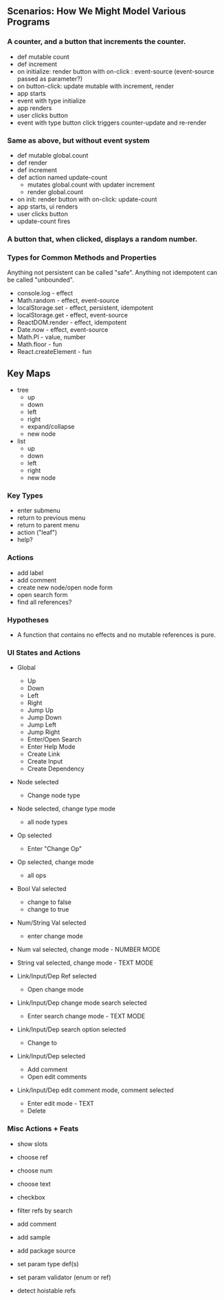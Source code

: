 ## Scenarios: How We Might Model Various Programs

### A counter, and a button that increments the counter.

* def mutable count
* def increment
* on initialize: render button with on-click : event-source (event-source passed as parameter?)
* on button-click: update mutable with increment, render
* app starts
* event with type initialize
* app renders
* user clicks button
* event with type button click triggers counter-update and re-render

### Same as above, but without event system

* def mutable global.count
* def render
* def increment
* def action named update-count
  * mutates global.count with updater increment
  * render global.count
* on init: render button with on-click: update-count
* app starts, ui renders
* user clicks button
* update-count fires

### A button that, when clicked, displays a random number.

### Types for Common Methods and Properties

Anything not persistent can be called "safe".
Anything not idempotent can be called "unbounded".

* console.log - effect
* Math.random - effect, event-source
* localStorage.set - effect, persistent, idempotent
* localStorage.get - effect, event-source
* ReactDOM.render - effect, idempotent
* Date.now - effect, event-source
* Math.PI - value, number
* Math.floor - fun
* React.createElement - fun

## Key Maps

* tree
  * up
  * down
  * left
  * right
  * expand/collapse
  * new node
* list
  * up
  * down
  * left
  * right
  * new node

### Key Types

* enter submenu
* return to previous menu
* return to parent menu
* action ("leaf")
* help?

### Actions

* add label
* add comment
* create new node/open node form
* open search form
* find all references?

### Hypotheses

* A function that contains no effects and no mutable references is pure.

### UI States and Actions

* Global

  * Up
  * Down
  * Left
  * Right
  * Jump Up
  * Jump Down
  * Jump Left
  * Jump Right
  * Enter/Open Search
  * Enter Help Mode
  * Create Link
  * Create Input
  * Create Dependency

* Node selected

  * Change node type

* Node selected, change type mode

  * all node types

* Op selected

  * Enter "Change Op"

* Op selected, change mode

  * all ops

* Bool Val selected

  * change to false
  * change to true

* Num/String Val selected

  * enter change mode

* Num val selected, change mode - NUMBER MODE
* String val selected, change mode - TEXT MODE

* Link/Input/Dep Ref selected

  * Open change mode

* Link/Input/Dep change mode search selected

  * Enter search change mode - TEXT MODE

* Link/Input/Dep search option selected

  * Change to

* Link/Input/Dep selected

  * Add comment
  * Open edit comments

* Link/Input/Dep edit comment mode, comment selected
  * Enter edit mode - TEXT
  * Delete

### Misc Actions + Feats

* show slots

* choose ref
* choose num
* choose text
* checkbox
* filter refs by search
* add comment
* add sample
* add package source
* set param type def(s)
* set param validator (enum or ref)
* detect hoistable refs
